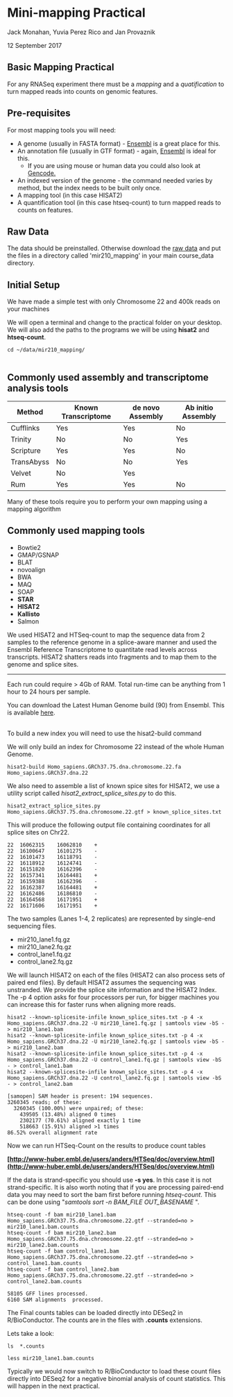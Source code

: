 Mini-mapping Practical
================
Jack Monahan, Yuvia Perez Rico and Jan Provaznik

12 September 2017

Basic Mapping Practical
-------

For any RNASeq experiment there must be a _mapping_ and a _quatification_ to turn mapped reads into counts on genomic features.

## Pre-requisites

For most mapping tools you will need:
* A genome (usually in FASTA format) - [Ensembl](http://www.ensembl.org/info/data/ftp/index.html) is a great place for this.
* An annotation file (usually in GTF format) - again, [Ensembl](http://www.ensembl.org/info/data/ftp/index.html) is ideal for this.
  * If you are using mouse or human data you could also look at [Gencode.](https://www.gencodegenes.org)
* An indexed version of the genome - the command needed varies by method, but the index needs to be built only once.
* A mapping tool (in this case HISAT2)
* A quantification tool (in this case htseq-count) to turn mapped reads to counts on features.


## Raw Data
The data should be preinstalled. Otherwise download the [raw data](http://wwwdev.ebi.ac.uk/enright-srv/courses/rna_cambridge_2017/mapping/data) and put the files in a directory called 'mir210_mapping' in your main course_data directory.


## Initial Setup

We have made a simple test with only Chromosome 22 and 400k reads on your machines

We will open a terminal and change to the practical folder on your desktop. 
We will also add the paths to the programs we will be using **hisat2** and **htseq-count**.

```
cd ~/data/mir210_mapping/


```

## Commonly used assembly and transcriptome analysis tools

| Method | Known Transcriptome | de novo Assembly | Ab initio Assembly |
|--------|---------------------|------------------|--------------------|
| Cufflinks | Yes | Yes | No |
| Trinity | No | No | Yes |
| Scripture | Yes | Yes | No |
| TransAbyss | No | No | Yes |
| Velvet | No | Yes |
| Rum | Yes | Yes | No |

Many of these tools require you to perform your own mapping using a mapping algorithm

## Commonly used mapping tools

*   Bowtie2
*   GMAP/GSNAP
*   BLAT
*   novoalign
*   BWA
*   MAQ
*   SOAP
*   **STAR**
*   **HISAT2**
*   **Kallisto**
*   Salmon

We used HISAT2 and HTSeq-count to map the sequence data from 2 samples to the reference genome in a splice-aware manner and used the Ensembl Reference Transcriptome to quantitate read levels across transcripts. HISAT2 shatters reads into fragments and to map them to the genome and splice sites.

* * *

Each run could require > 4Gb of RAM. Total run-time can be anything from 1 hour to 24 hours per sample.

You can download the Latest Human Genome build (90) from Ensembl. This is available [here](http://www.ensembl.org/info/data/ftp/index.html).

<br>
To build a new index you will need to use the hisat2-build command

We will only build an index for Chromosome 22 instead of the whole Human Genome.

```
hisat2-build Homo_sapiens.GRCh37.75.dna.chromosome.22.fa Homo_sapiens.GRCh37.dna.22
```

We also need to assemble a list of known spice sites for HISAT2, we use a utility script called _hisat2_extract_splice_sites.py_ to do this.

```
hisat2_extract_splice_sites.py Homo_sapiens.GRCh37.75.dna.chromosome.22.gtf > known_splice_sites.txt
```

This will produce the following output file containing coordinates for all splice sites on Chr22.
```
22	16062315	16062810	+
22	16100647	16101275	-
22	16101473	16118791	-
22	16118912	16124741	-
22	16151820	16162396	-
22	16157341	16164481	+
22	16159388	16162396	-
22	16162387	16164481	+
22	16162486	16186810	-
22	16164568	16171951	+
22	16171606	16171951	+
```

The two samples (Lanes 1-4, 2 replicates) are represented by single-end sequencing files.

*   mir210_lane1.fq.gz
*   mir210_lane2.fq.gz
*   control_lane1.fq.gz
*   control_lane2.fq.gz

We will launch HISAT2 on each of the files (HISAT2 can also process sets of paired end files). By default HISAT2 assumes the sequencing was unstranded. We provide the splice site information and the HISAT2 Index. The -p 4 option asks for four processors per run, for bigger machines you can increase this for faster runs when aligning more reads.

```
hisat2 --known-splicesite-infile known_splice_sites.txt -p 4 -x Homo_sapiens.GRCh37.dna.22 -U mir210_lane1.fq.gz | samtools view -bS - > mir210_lane1.bam
hisat2 --known-splicesite-infile known_splice_sites.txt -p 4 -x Homo_sapiens.GRCh37.dna.22 -U mir210_lane2.fq.gz | samtools view -bS - > mir210_lane2.bam
hisat2 --known-splicesite-infile known_splice_sites.txt -p 4 -x Homo_sapiens.GRCh37.dna.22 -U control_lane1.fq.gz | samtools view -bS - > control_lane1.bam
hisat2 --known-splicesite-infile known_splice_sites.txt -p 4 -x Homo_sapiens.GRCh37.dna.22 -U control_lane2.fq.gz | samtools view -bS - > control_lane2.bam
```

```
[samopen] SAM header is present: 194 sequences.
3260345 reads; of these:
  3260345 (100.00%) were unpaired; of these:
    439505 (13.48%) aligned 0 times
    2302177 (70.61%) aligned exactly 1 time
    518663 (15.91%) aligned >1 times
86.52% overall alignment rate
```

Now we can run HTSeq-Count on the results to produce count tables

**[http://www-huber.embl.de/users/anders/HTSeq/doc/overview.html](http://www-huber.embl.de/users/anders/HTSeq/doc/overview.html)**

If the data is strand-specific you should use **-s yes**. In this case it is not strand-specific. It is also worth noting that if you are processing paired-end data you may need to sort the bam first before running _htseq-count_. This can be done using "_samtools sort -n BAM_FILE OUT_BASENAME_ ".

```
htseq-count -f bam mir210_lane1.bam Homo_sapiens.GRCh37.75.dna.chromosome.22.gtf --stranded=no > mir210_lane1.bam.counts
htseq-count -f bam mir210_lane2.bam Homo_sapiens.GRCh37.75.dna.chromosome.22.gtf --stranded=no > mir210_lane2.bam.counts
htseq-count -f bam control_lane1.bam  Homo_sapiens.GRCh37.75.dna.chromosome.22.gtf --stranded=no > control_lane1.bam.counts
htseq-count -f bam control_lane2.bam  Homo_sapiens.GRCh37.75.dna.chromosome.22.gtf --stranded=no > control_lane2.bam.counts
```

```
58105 GFF lines processed.
6160 SAM alignments  processed.
```

The Final counts tables can be loaded directly into DESeq2 in R/BioConductor. The counts are in the files with **.counts** extensions.

Lets take a look:
```
ls  *.counts
```

```
less mir210_lane1.bam.counts
```

Typically we would now switch to R/BioConductor to load these count files directly into DESeq2 for a negative binomial analysis of count statistics. This will happen in the next practical.
